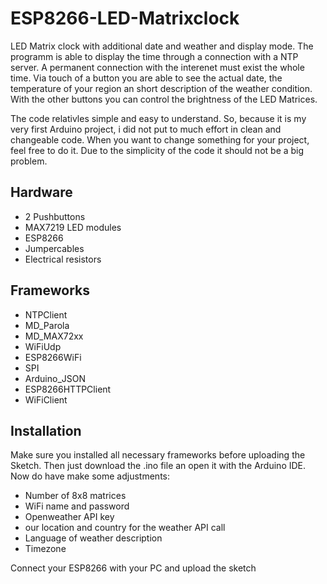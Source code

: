 # ESP8266-LED-Matrixclock
LED Matrix clock with additional date and weather and display mode.
The programm is able to display the time through a connection with a NTP server. 
A permanent connection with the interenet must exist the whole time. Via touch of a button you are able to see the actual date, the temperature of your region an short description of the weather condition. With the other buttons you can control the brightness of the LED Matrices.

The code relativles simple and easy to understand. So, because it is my very first Arduino project, i did not put to much effort in clean and changeable code. When you want to change something for your project, feel free to do it. Due to the simplicity of the code it should not be a big problem.

## Hardware
* 2 Pushbuttons
* MAX7219 LED modules
* ESP8266
* Jumpercables
* Electrical resistors

## Frameworks
* NTPClient
* MD_Parola
* MD_MAX72xx
* WiFiUdp
* ESP8266WiFi
* SPI
* Arduino_JSON
* ESP8266HTTPClient
* WiFiClient


## Installation
Make sure you installed all necessary frameworks before uploading the Sketch. Then just download the .ino file an open it with the Arduino IDE. 
Now do have make some adjustments:
* Number of 8x8 matrices
* WiFi name and password
* Openweather API key
* our location and country for the weather API call
* Language of weather description
* Timezone
 
Connect your ESP8266 with your PC and upload the sketch
